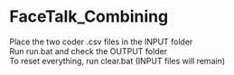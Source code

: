 # FaceTalk_Combining
Place the two coder .csv files in the INPUT folder\
Run run.bat and check the OUTPUT folder\
To reset everything, run clear.bat (INPUT files will remain)
